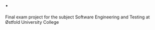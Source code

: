 # .
 Final exam project for the subject Software Engineering and Testing at Østfold University College
